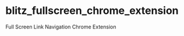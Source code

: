 blitz_fullscreen_chrome_extension
=================================

Full Screen Link Navigation Chrome Extension